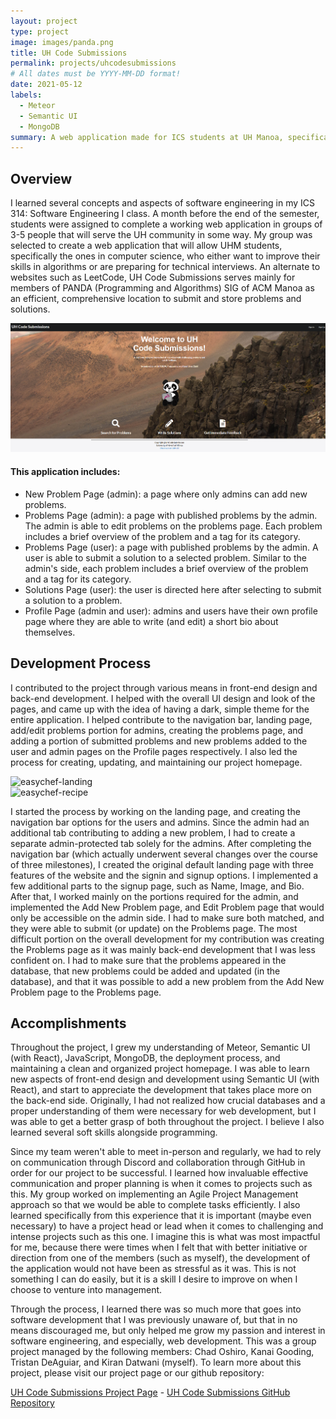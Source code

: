 ```yaml
---
layout: project
type: project
image: images/panda.png
title: UH Code Submissions
permalink: projects/uhcodesubmissions
# All dates must be YYYY-MM-DD format!
date: 2021-05-12
labels:
  - Meteor
  - Semantic UI
  - MongoDB
summary: A web application made for ICS students at UH Manoa, specifically members of the Programming and Algorithms (PANDA) SIG of ACM Manoa, to assist them in solving problems and storing solutions.
---
```


## Overview

I learned several concepts and aspects of software engineering in my ICS 314: Software Engineering I class. A month before the end of the semester, students were assigned to complete a working web application in groups of 3-5 people that will serve the UH community in some way. My group was selected to create a web application that will allow UHM students, specifically the ones in computer science, who either want to improve their skills in algorithms or are preparing for technical interviews. An alternate to websites such as LeetCode, UH Code Submissions serves mainly for members of PANDA (Programming and Algorithms) SIG of ACM Manoa as an efficient, comprehensive location to submit and store problems and solutions.

<img class="ui rounded image" src="../images/uhcode.png">

#### This application includes:
- New Problem Page (admin): a page where only admins can add new problems.
- Problems Page (admin): a page with published problems by the admin. The admin is able to edit problems on the problems page. Each problem includes a brief overview of the problem and a tag for its category.
- Problems Page (user): a page with published problems by the admin. A user is able to submit a solution to a selected problem. Similar to the admin's side, each problem includes a brief overview of the problem and a tag for its category.
- Solutions Page (user): the user is directed here after selecting to submit a solution to a problem.
- Profile Page (admin and user): admins and users have their own profile page where they are able to write (and edit) a short bio about themselves.

## Development Process

I contributed to the project through various means in front-end design and back-end development. I helped with the overall UI design and look of the pages, and came up with the idea of having a dark, simple theme for the entire application. I helped contribute to the navigation bar, landing page, add/edit problems portion for admins, creating the problems page, and adding a portion of submitted problems and new problems added to the user and admin pages on the Profile pages respectively. I also led the process for creating, updating, and maintaining our project homepage.

<div class="ui column grid">
  <div class="column">
    <div class="ui segment"><img class="ui large image" alt="easychef-landing" src="../images/easychef_landing.png"></div>
    <div class="ui segment"><img class="ui large image" alt="easychef-recipe" src="../images/easychef_recipe.png"></div>
  </div>
</div>



I started the process by working on the landing page, and creating the navigation bar options for the users and admins. Since the admin had an additional tab contributing to adding a new problem, I had to create a separate admin-protected tab solely for the admins. After completing the navigation bar (which actually underwent several changes over the course of three milestones), I created the original default landing page with three features of the website and the signin and signup options. I implemented a few additional parts to the signup page, such as Name, Image, and Bio. After that, I worked mainly on the portions required for the admin, and implemented the Add New Problem page, and Edit Problem page that would only be accessible on the admin side. I had to make sure both matched, and they were able to submit (or update) on the Problems page. The most difficult portion on the overall development for my contribution was creating the Problems page as it was mainly back-end development that I was less confident on. I had to make sure that the problems appeared in the database, that new problems could be added and updated (in the database), and that it was possible to add a new problem from the Add New Problem page to the Problems page.

## Accomplishments

Throughout the project, I grew my understanding of Meteor, Semantic UI (with React), JavaScript, MongoDB, the deployment process, and maintaining a clean and organized project homepage. I was able to learn new aspects of front-end design and development using Semantic UI (with React), and start to appreciate the development that takes place more on the back-end side. Originally, I had not realized how crucial databases and a proper understanding of them were necessary for web development, but I was able to get a better grasp of both throughout the project. I believe I also learned several soft skills alongside programming.

Since my team weren't able to meet in-person and regularly, we had to rely on communication through Discord and collaboration through GitHub in order for our project to be successful. I learned how invaluable effective communication and proper planning is when it comes to projects such as this. My group worked on implementing an Agile Project Management approach so that we would be able to complete tasks efficiently. I also learned specifically from this experience that it is important (maybe even necessary) to have a project head or lead when it comes to challenging and intense projects such as this one. I imagine this is what was most impactful for me, because there were times when I felt that with better initiative or direction from one of the members (such as myself), the development of the application would not have been as stressful as it was. This is not something I can do easily, but it is a skill I desire to improve on when I choose to venture into management.

Through the process, I learned there was so much more that goes into software development that I was previously unaware of, but that in no means discouraged me, but only helped me grow my passion and interest in software engineering, and especially, web development. This was a group project managed by the following members: Chad Oshiro, Kanai Gooding, Tristan DeAguiar, and Kiran Datwani (myself). To learn more about this project, please visit our project page or our github repository:

<a href="https://uh-code-submissions.github.io/"><i class="large github icon"></i>UH Code Submissions Project Page</a> - <a href="https://github.com/uh-code-submissions"><i class="large github icon"></i>UH Code Submissions GitHub Repository</a>
